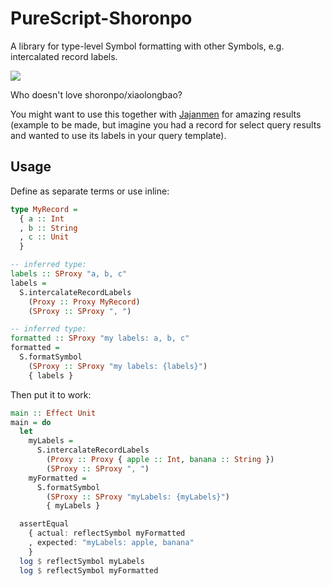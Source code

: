 # PureScript-Shoronpo

A library for type-level Symbol formatting with other Symbols, e.g. intercalated record labels.

![](https://i.imgur.com/EtAGHnK.jpg)

Who doesn't love shoronpo/xiaolongbao?

You might want to use this together with [Jajanmen](https://github.com/justinwoo/purescript-jajanmen) for amazing results (example to be made, but imagine you had a record for select query results and wanted to use its labels in your query template).

## Usage

Define as separate terms or use inline:

```purs
type MyRecord =
  { a :: Int
  , b :: String
  , c :: Unit
  }

-- inferred type:
labels :: SProxy "a, b, c"
labels =
  S.intercalateRecordLabels
    (Proxy :: Proxy MyRecord)
    (SProxy :: SProxy ", ")

-- inferred type:
formatted :: SProxy "my labels: a, b, c"
formatted =
  S.formatSymbol
    (SProxy :: SProxy "my labels: {labels}")
    { labels }
```

Then put it to work:

```purs
main :: Effect Unit
main = do
  let
    myLabels =
      S.intercalateRecordLabels
        (Proxy :: Proxy { apple :: Int, banana :: String })
        (SProxy :: SProxy ", ")
    myFormatted =
      S.formatSymbol
        (SProxy :: SProxy "myLabels: {myLabels}")
        { myLabels }

  assertEqual
    { actual: reflectSymbol myFormatted
    , expected: "myLabels: apple, banana"
    }
  log $ reflectSymbol myLabels
  log $ reflectSymbol myFormatted
```
